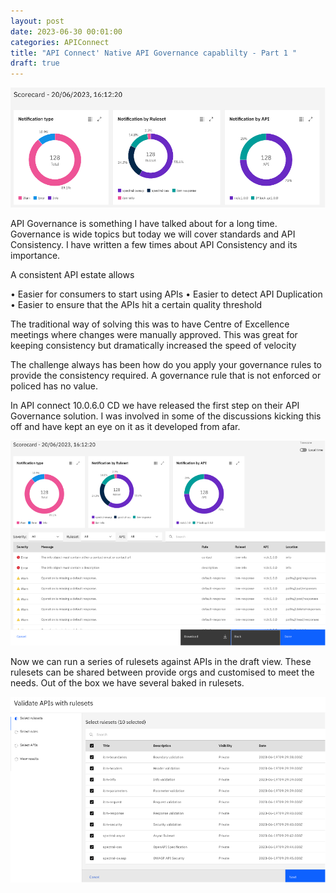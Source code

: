 ```yaml
---
layout: post
date: 2023-06-30 00:01:00
categories: APIConnect
title: "API Connect' Native API Governance capablilty - Part 1 "
draft: true
---
```

![image](/images/apigov-1.png)

API Governance is something I have talked about for a long time. Governance is wide topics but today we will cover standards and API Consistency.  I have written a few times about API Consistency and its importance.


<!--more-->


 A consistent API estate allows

•	Easier for consumers to start using APIs
•	Easier to detect API Duplication
•	Easier to ensure that the APIs hit a certain quality threshold

The traditional way of solving this was to have Centre of Excellence meetings where changes were manually approved. This was great for keeping consistency but dramatically increased the speed of velocity

The challenge always has been how do you apply your governance rules to provide the consistency required. A governance rule that is not enforced or policed has no value.  	

In API connect 10.0.6.0 CD we have released the first step on their API Governance solution. I was involved in some of the discussions kicking this off and have kept an eye on it as it developed from afar.


![image](/images/apigov-2.png)

Now we can run a series of rulesets against APIs in the draft view. These rulesets can be shared between provide orgs and customised to meet the needs. Out of the box we have several baked in rulesets.

![image](/images/apigov-3.png)
